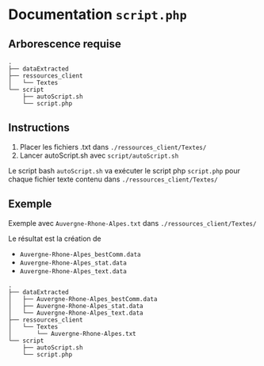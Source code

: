 # Documentation `script.php`

## Arborescence requise

```
.
├── dataExtracted
├── ressources_client
│   └── Textes
└── script
    ├── autoScript.sh
    └── script.php
```

## Instructions

1. Placer les fichiers .txt dans `./ressources_client/Textes/`
2. Lancer autoScript.sh avec `script/autoScript.sh`

Le script bash `autoScript.sh` va exécuter le script php `script.php` pour chaque fichier texte contenu dans `./ressources_client/Textes/`

## Exemple

Exemple avec `Auvergne-Rhone-Alpes.txt` dans `./ressources_client/Textes/`

Le résultat est la création de 
* `Auvergne-Rhone-Alpes_bestComm.data`
* `Auvergne-Rhone-Alpes_stat.data`
* `Auvergne-Rhone-Alpes_text.data`

```
.
├── dataExtracted
│   ├── Auvergne-Rhone-Alpes_bestComm.data
│   ├── Auvergne-Rhone-Alpes_stat.data
│   └── Auvergne-Rhone-Alpes_text.data
├── ressources_client
│   └── Textes
│       └── Auvergne-Rhone-Alpes.txt
└── script
    ├── autoScript.sh
    └── script.php
```
